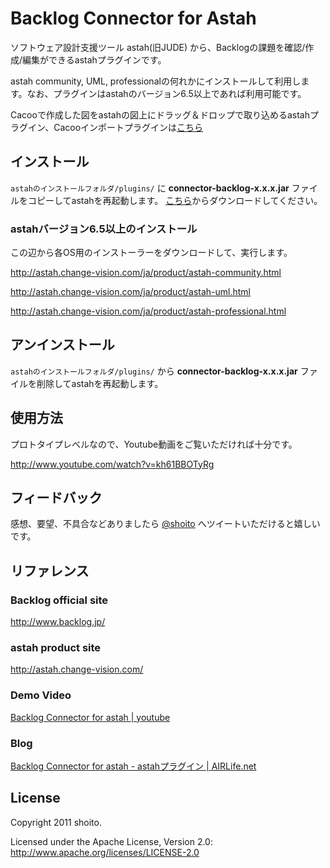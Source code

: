 Backlog Connector for Astah  
============================
ソフトウェア設計支援ツール astah(旧JUDE) から、Backlogの課題を確認/作成/編集ができるastahプラグインです。

astah community, UML, professionalの何れかにインストールして利用します。なお、プラグインはastahのバージョン6.5以上であれば利用可能です。

Cacooで作成した図をastahの図上にドラッグ＆ドロップで取り込めるastahプラグイン、Cacooインポートプラグインは[こちら](https://github.com/shoito/astah-cacoo-plugin)

インストール
---
`astahのインストールフォルダ/plugins/` に **connector-backlog-x.x.x.jar** ファイルをコピーしてastahを再起動します。
[こちら](https://github.com/shoito/backlog-connector-for-astah/downloads)からダウンロードしてください。

### astahバージョン6.5以上のインストール
この辺から各OS用のインストーラーをダウンロードして、実行します。

<http://astah.change-vision.com/ja/product/astah-community.html>

<http://astah.change-vision.com/ja/product/astah-uml.html>

<http://astah.change-vision.com/ja/product/astah-professional.html>

アンインストール
---
`astahのインストールフォルダ/plugins/` から **connector-backlog-x.x.x.jar** ファイルを削除してastahを再起動します。

使用方法
---
プロトタイプレベルなので、Youtube動画をご覧いただければ十分です。

<http://www.youtube.com/watch?v=kh61BBOTyRg>

フィードバック
---
感想、要望、不具合などありましたら [@shoito](http://twitter.com/shoito) へツイートいただけると嬉しいです。

リファレンス
---

### Backlog official site
<http://www.backlog.jp/>

### astah product site
<http://astah.change-vision.com/>

### Demo Video
[Backlog Connector for astah | youtube](http://www.youtube.com/watch?v=kh61BBOTyRg)

### Blog
[Backlog Connector for astah - astahプラグイン | AIRLife.net](http://blog.air-life.net/2011/11/backlog-connector-for-astah.html)

License
---
Copyright 2011 shoito.

Licensed under the Apache License, Version 2.0: <http://www.apache.org/licenses/LICENSE-2.0>